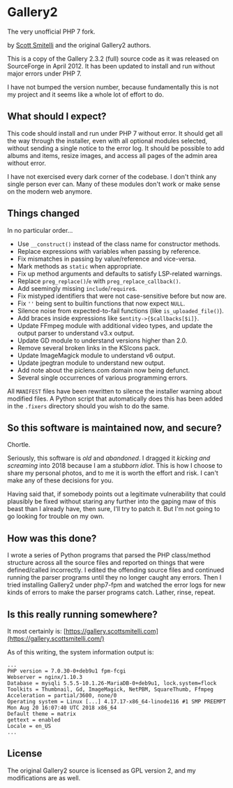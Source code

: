 Gallery2
========

The very unofficial PHP 7 fork.

by [Scott Smitelli](mailto:scott@smitelli.com) and the original Gallery2
authors.

This is a copy of the Gallery 2.3.2 (full) source code as it was released on
SourceForge in April 2012. It has been updated to install and run without major
errors under PHP 7.

I have not bumped the version number, because fundamentally this is not my
project and it seems like a whole lot of effort to do.

What should I expect?
---------------------

This code should install and run under PHP 7 without error. It should get all
the way through the installer, even with all optional modules selected, without
sending a single notice to the error log. It should be possible to add albums
and items, resize images, and access all pages of the admin area without error.

I have not exercised every dark corner of the codebase. I don't think any single
person ever can. Many of these modules don't work or make sense on the modern
web anymore.

Things changed
--------------

In no particular order...

* Use `__construct()` instead of the class name for constructor methods.
* Replace expressions with variables when passing by reference.
* Fix mismatches in passing by value/reference and vice-versa.
* Mark methods as `static` when appropriate.
* Fix up method arguments and defaults to satisfy LSP-related warnings.
* Replace `preg_replace()`/`e` with `preg_replace_callback()`.
* Add seemingly missing `include`/`require`s.
* Fix mistyped identifiers that were not case-sensitive before but now are.
* Fix `''` being sent to builtin functions that now expect `NULL`.
* Silence noise from expected-to-fail functions (like `is_uploaded_file()`).
* Add braces inside expressions like `$entity->{$callbacks[$i]}`.
* Update FFmpeg module with additional video types, and update the output parser
  to understand v3.x output.
* Update GD module to understand versions higher than 2.0.
* Remove several broken links in the KSIcons pack.
* Update ImageMagick module to understand v6 output.
* Update jpegtran module to understand new output.
* Add note about the piclens.com domain now being defunct.
* Several single occurrences of various programming errors.

All `MANIFEST` files have been rewritten to silence the installer warning about
modified files. A Python script that automatically does this has been added in
the `.fixers` directory should you wish to do the same.

So this software is maintained now, and secure?
-----------------------------------------------

Chortle.

Seriously, this software is _old_ and _abandoned_. I dragged it _kicking and
screaming_ into 2018 because I am a _stubborn idiot_. This is how I choose to
share my personal photos, and to me it is worth the effort and risk. I can't
make any of these decisions for you.

Having said that, if somebody points out a legitimate vulnerability that could
plausibly be fixed without staring any further into the gaping maw of this beast
than I already have, then sure, I'll try to patch it. But I'm not going to go
looking for trouble on my own.

How was this done?
------------------

I wrote a series of Python programs that parsed the PHP class/method structure
across all the source files and reported on things that were defined/called
incorrectly. I edited the offending source files and continued running the
parser programs until they no longer caught any errors. Then I tried installing
Gallery2 under php7-fpm and watched the error logs for new kinds of errors to
make the parser programs catch. Lather, rinse, repeat.

Is this really running somewhere?
---------------------------------

It most certainly is:
[https://gallery.scottsmitelli.com](https://gallery.scottsmitelli.com/)

As of this writing, the system information output is:

    ...
    PHP version = 7.0.30-0+deb9u1 fpm-fcgi
    Webserver = nginx/1.10.3
    Database = mysqli 5.5.5-10.1.26-MariaDB-0+deb9u1, lock.system=flock
    Toolkits = Thumbnail, Gd, ImageMagick, NetPBM, SquareThumb, Ffmpeg
    Acceleration = partial/3600, none/0
    Operating system = Linux [...] 4.17.17-x86_64-linode116 #1 SMP PREEMPT Mon Aug 20 16:07:40 UTC 2018 x86_64
    Default theme = matrix
    gettext = enabled
    Locale = en_US
    ...

License
-------

The original Gallery2 source is licensed as GPL version 2, and my modifications
are as well.
